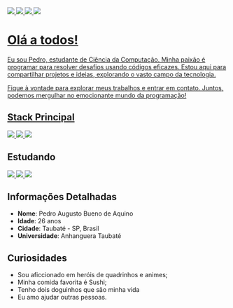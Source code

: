 <div>
  <a target="_blank" href="https://www.linkedin.com/in/pedro-augusto-bueno-de-aquino-3a428b145/">
  <img src="https://img.shields.io/badge/LinkedIn-0077B5?style=for-the-badge&logo=linkedin&logoColor=white" />
  </a>
  <a target="_blank" href="https://twitter.com/PedroAug2305">
  <img src="https://img.shields.io/badge/Twitter-1DA1F2?style=for-the-badge&logo=twitter&logoColor=white" />
  </a>  <a target="_blank" href="https://www.instagram.com/eupedro.js/">
  <img src="https://img.shields.io/badge/Instagram-E4405F?style=for-the-badge&logo=instagram&logoColor=white" />
  </a>  <a target="_blank" href="https://dev.to/pedroaugusto2305">
  <img src="https://img.shields.io/badge/dev.to-0A0A0A?style=for-the-badge&logo=devdotto&logoColor=white" />
</div>

# Olá a todos!

Eu sou Pedro, estudante de Ciência da Computação. Minha paixão é programar para resolver desafios usando códigos eficazes. Estou aqui para compartilhar projetos e ideias, explorando o vasto campo da tecnologia.

Fique à vontade para explorar meus trabalhos e entrar em contato. Juntos, podemos mergulhar no emocionante mundo da programação!

## Stack Principal

<div>

 <!-- <a target="_blank" href="#">
    <img src="https://img.shields.io/badge/React-61DAFB.svg?style=for-the-badge&logo=React&logoColor=black" />
  </a> -->
  <a target="_blank" href="#">
    <img src="https://img.shields.io/badge/Node.js-339933.svg?style=for-the-badge&logo=nodedotjs&logoColor=white" />
  </a>
  <a target="_blank" href="#">
    <img src="https://img.shields.io/badge/MySQL-4479A1.svg?style=for-the-badge&logo=MySQL&logoColor=white" />
  </a>
  <a target="_blank" href="#">
    <img src="https://img.shields.io/badge/Amazon%20AWS-232F3E.svg?style=for-the-badge&logo=Amazon-AWS&logoColor=white" />
  </a>
</div>

## Estudando

<div>
  <a target="_blank" href="#">
    <img src="https://img.shields.io/badge/Clojure-5881D8.svg?style=for-the-badge&logo=Clojure&logoColor=white" />
  </a>
  <a target="_blank" href="#">
    <img src="https://img.shields.io/badge/C-00599C?style=for-the-badge&logo=c&logoColor=white" />
  </a>
  <a target="_blank" href="#">
    <img src="https://img.shields.io/badge/C++-00599C.svg?style=for-the-badge&logo=C++&logoColor=white" />
  </a>
</div>

## Informações Detalhadas

- **Nome**: Pedro Augusto Bueno de Aquino
- **Idade**: 26 anos
- **Cidade**: Taubaté - SP, Brasil
- **Universidade**: Anhanguera Taubaté

## Curiosidades

- Sou aficcionado em heróis de quadrinhos e animes;
- Minha comida favorita é Sushi;
- Tenho dois doguinhos que são minha vida
- Eu amo ajudar outras pessoas.
